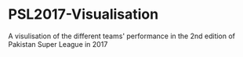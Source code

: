 # PSL2017-Visualisation
A visulisation of the different teams' performance in the 2nd edition of Pakistan Super League in 2017
